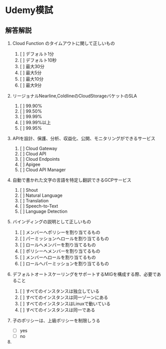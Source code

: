 # Udemy模試
## 解答解説

1. Cloud Function のタイムアウトに関して正しいもの
   1. [ ] デフォルト1分
   2. [ ] デフォルト10秒
   3. [ ] 最大30分
   4. [ ] 最大5分
   5. [ ] 最大10分
   6. [ ] 最大9分

2. リージョナルNearline,ColdlineのCloudStorageバケットのSLA
   1. [ ] 99.90%
   2. [ ] 99.50%
   3. [ ] 99.99%
   4. [ ] 99.99%以上
   5. [ ] 99.95%

3. APIを設計、保護、分析、収益化、公開、モニタリングができるサービス
   1. [ ] Cloud Gateway
   2. [ ] Cloud API
   3. [ ] Cloud Endpoints
   4. [ ] Apigee
   5. [ ] Cloud API Manager

4. 自動で書かれた文字の言語を特定し翻訳できるGCPサービス
   1. [ ] Shout
   2. [ ] Natural Language
   3. [ ] Translation
   4. [ ] Speech-to-Text
   5. [ ] Language Detection

5. バインディングの説明として正しいもの
   1. [ ] メンバーへポリシーを割り当てるもの
   2. [ ] パーミッションへロールを割り当てるもの
   3. [ ] ロールへメンバーを割り当てるもの
   4. [ ] ポリシーへメンバーを割り当てるもの
   5. [ ] メンバーへロールを割り当てるもの
   6. [ ] ロールへパーミッションを割り当てるもの

6. デフォルトオートスケーリングをサポートするMIGを構成する際、必要であること
   1. [ ] すべてのインスタンスは独立している
   2. [ ] すべてのインスタンスは同一ゾーンにある
   3. [ ] すべてのインスタンスはLinuxで動いている
   4. [ ] すべてのインスタンスは同一である

7. 子のポリシーは、上級ポリシーを制限しうる
   - [ ] yes
   - [ ] no

8. 
